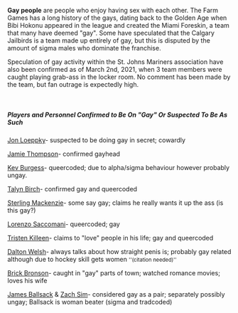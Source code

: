 **Gay people** are people who enjoy having sex with each other. The Farm Games has a long history of the gays, dating back to the Golden Age when Bibi Hokonu appeared in the league and created the Miami Foreskin, a team that many have deemed "gay". Some have speculated that the Calgary Jailbirds is a team made up entirely of gay, but this is disputed by the amount of sigma males who dominate the franchise.

Speculation of gay activity within the St. Johns Mariners association have also been confirmed as of March 2nd, 2021, when 3 team members were caught playing grab-ass in the locker room. No comment has been made by the team, but fan outrage is expectedly high.

<br />

##### Players and Personnel Confirmed to Be On "Gay" Or Suspected To Be As Such #####
[Jon Loeppky](#a)- suspected to be doing gay in secret; cowardly


[Jamie Thompson](jamie_thompson)- confirmed gayhead


[Kev Burgess](kev_burgess)- queercoded; due to alpha/sigma behaviour however probably ungay.


[Talyn Birch](#a)- confirmed gay and queercoded


[Sterling Mackenzie](#a)- some say gay; claims he really wants it up the ass (is this gay?)


[Lorenzo Saccomani](#a)- queercoded; gay


[Tristen Killeen](tristen_killeen)- claims to "love" people in his life; gay and queercoded


[Dalton Welsh](dalton_welsh)- always talks about how straight penis is; probably gay related although due to hockey skill gets women <small>''(citation needed)''</small>


[Brick Bronson](#a)- caught in "gay" parts of town; watched romance movies; loves his wife


[James Ballsack](#a) & [Zach Sim](#a)- considered gay as a pair; separately possibly ungay; Ballsack is woman beater (sigma and tradcoded)







<br />
